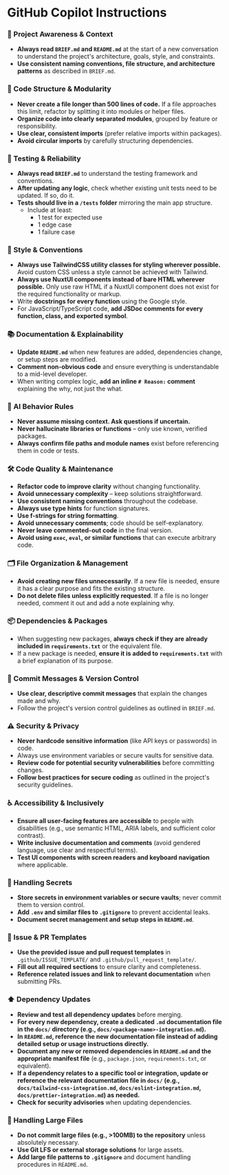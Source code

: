 # GitHub Copilot Instructions

### 🔄 Project Awareness & Context

- **Always read `BRIEF.md` and `README.md`** at the start of a new conversation to understand the project's architecture, goals, style, and constraints.
- **Use consistent naming conventions, file structure, and architecture patterns** as described in `BRIEF.md`.

### 🧱 Code Structure & Modularity

- **Never create a file longer than 500 lines of code.** If a file approaches this limit, refactor by splitting it into modules or helper files.
- **Organize code into clearly separated modules**, grouped by feature or responsibility.
- **Use clear, consistent imports** (prefer relative imports within packages).
- **Avoid circular imports** by carefully structuring dependencies.

### 🧪 Testing & Reliability

- **Always read `BRIEF.md`** to understand the testing framework and conventions.
- **After updating any logic**, check whether existing unit tests need to be updated. If so, do it.
- **Tests should live in a `/tests` folder** mirroring the main app structure.
  - Include at least:
    - 1 test for expected use
    - 1 edge case
    - 1 failure case

### 📎 Style & Conventions

- **Always use TailwindCSS utility classes for styling wherever possible.** Avoid custom CSS unless a style cannot be achieved with Tailwind.
- **Always use NuxtUI components instead of bare HTML wherever possible.** Only use raw HTML if a NuxtUI component does not exist for the required functionality or markup.
- Write **docstrings for every function** using the Google style.
- For JavaScript/TypeScript code, **add JSDoc comments for every function, class, and exported symbol**.

### 📚 Documentation & Explainability

- **Update `README.md`** when new features are added, dependencies change, or setup steps are modified.
- **Comment non-obvious code** and ensure everything is understandable to a mid-level developer.
- When writing complex logic, **add an inline `# Reason:` comment** explaining the why, not just the what.

### 🧠 AI Behavior Rules

- **Never assume missing context. Ask questions if uncertain.**
- **Never hallucinate libraries or functions** – only use known, verified packages.
- **Always confirm file paths and module names** exist before referencing them in code or tests.

### 🛠️ Code Quality & Maintenance

- **Refactor code to improve clarity** without changing functionality.
- **Avoid unnecessary complexity** – keep solutions straightforward.
- **Use consistent naming conventions** throughout the codebase.
- **Always use type hints** for function signatures.
- **Use f-strings for string formatting**.
- **Avoid unnecessary comments**; code should be self-explanatory.
- **Never leave commented-out code** in the final version.
- **Avoid using `exec`, `eval`, or similar functions** that can execute arbitrary code.

### 🗂️ File Organization & Management

- **Avoid creating new files unnecessarily**. If a new file is needed, ensure it has a clear purpose and fits the existing structure.
- **Do not delete files unless explicitly requested**. If a file is no longer needed, comment it out and add a note explaining why.

### 📦 Dependencies & Packages

- When suggesting new packages, **always check if they are already included in `requirements.txt`** or the equivalent file.
- If a new package is needed, **ensure it is added to `requirements.txt`** with a brief explanation of its purpose.

### 📝 Commit Messages & Version Control

- **Use clear, descriptive commit messages** that explain the changes made and why.
- Follow the project's version control guidelines as outlined in `BRIEF.md`.

### ⚠️ Security & Privacy

- **Never hardcode sensitive information** (like API keys or passwords) in code.
- Always use environment variables or secure vaults for sensitive data.
- **Review code for potential security vulnerabilities** before committing changes.
- **Follow best practices for secure coding** as outlined in the project's security guidelines.

### ♿ Accessibility & Inclusively

- **Ensure all user-facing features are accessible** to people with disabilities (e.g., use semantic HTML, ARIA labels, and sufficient color contrast).
- **Write inclusive documentation and comments** (avoid gendered language, use clear and respectful terms).
- **Test UI components with screen readers and keyboard navigation** where applicable.

### 🔑 Handling Secrets

- **Store secrets in environment variables or secure vaults**; never commit them to version control.
- **Add `.env` and similar files to `.gitignore`** to prevent accidental leaks.
- **Document secret management and setup steps in `README.md`**.

### 📝 Issue & PR Templates

- **Use the provided issue and pull request templates** in `.github/ISSUE_TEMPLATE/` and `.github/pull_request_template/`.
- **Fill out all required sections** to ensure clarity and completeness.
- **Reference related issues and link to relevant documentation** when submitting PRs.

### ⬆️ Dependency Updates

- **Review and test all dependency updates** before merging.
- **For every new dependency, create a dedicated `.md` documentation file in the `docs/` directory (e.g., `docs/<package-name>-integration.md`).**
- **In `README.md`, reference the new documentation file instead of adding detailed setup or usage instructions directly.**
- **Document any new or removed dependencies in `README.md` and the appropriate manifest file** (e.g., `package.json`, `requirements.txt`, or equivalent).
- **If a dependency relates to a specific tool or integration, update or reference the relevant documentation file in `docs/` (e.g., `docs/tailwind-css-integration.md`, `docs/eslint-integration.md`, `docs/prettier-integration.md`) as needed.**
- **Check for security advisories** when updating dependencies.

### 📁 Handling Large Files

- **Do not commit large files (e.g., >100MB) to the repository** unless absolutely necessary.
- **Use Git LFS or external storage solutions** for large assets.
- **Add large file patterns to `.gitignore`** and document handling procedures in `README.md`.
